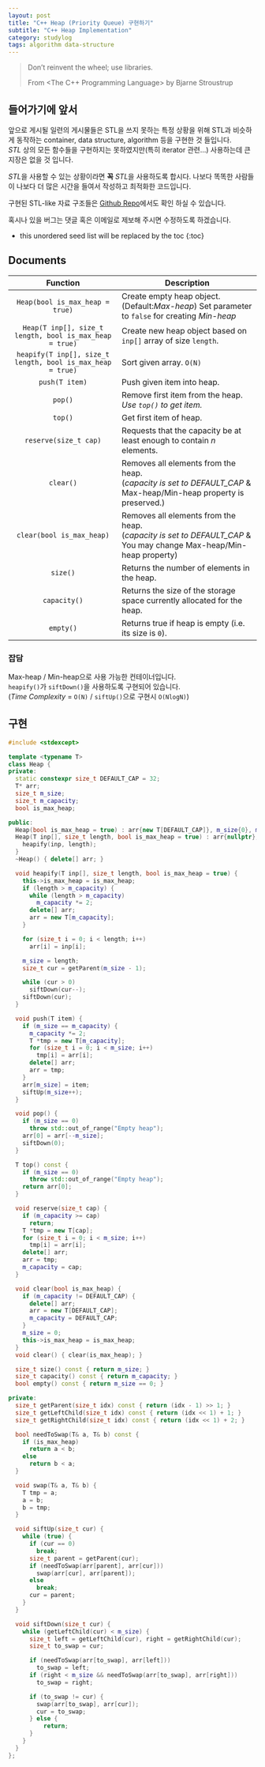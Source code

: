 ```yaml
---
layout: post
title: "C++ Heap (Priority Queue) 구현하기"
subtitle: "C++ Heap Implementation"
category: studylog
tags: algorithm data-structure
---
```


> Don’t reinvent the wheel; use libraries.
>
> From <The C++ Programming Language> by Bjarne Stroustrup

## 들어가기에 앞서

앞으로 게시될 일련의 게시물들은 STL을 쓰지 못하는 특정 상황을 위해 STL과 비슷하게 동작하는 container, data structure, algorithm 등을 구현한 것 들입니다.<br>
*STL* 상의 모든 함수들을 구현하지는 못하였지만(특히 iterator 관련...) 사용하는데 큰 지장은 없을 것 입니다.

*STL*을 사용할 수 있는 상황이라면 **꼭** *STL*을 사용하도록 합시다. 나보다 똑똑한 사람들이 나보다 더 많은 시간을 들여서 작성하고 최적화한 코드입니다.<br>

구현된 STL-like 자료 구조들은 [Github Repo](https://github.com/LazyRen/Data-Structures)에서도 확인 하실 수 있습니다.

혹시나 있을 버그는 댓글 혹은 이메일로 제보해 주시면 수정하도록 하겠습니다.

<!--more-->

* this unordered seed list will be replaced by the toc
{:toc}

## Documents

|                           Function                           | Description                                                  |
| :----------------------------------------------------------: | ------------------------------------------------------------ |
|               `Heap(bool is_max_heap = true)`                | Create empty heap object.(Default:*Max-heap*) Set parameter to `false` for creating *Min-heap* |
|  `Heap(T inp[], size_t length, bool is_max_heap = true)`  | Create new heap object based on `inp[]` array of size `length`. |
| `heapify(T inp[], size_t length, bool is_max_heap = true)` | Sort given array. `O(N)`                                  |
|                        `push(T item)`                        | Push given item into heap.                                   |
|                           `pop()`                            | Remove first item from the heap. *Use `top()` to get item.*  |
|                           `top()`                            | Get first item of heap.                                      |
|                   `reserve(size_t cap)`                   | Requests that the capacity be at least enough to contain *n* elements. |
|               `clear()`                                      | Removes all elements from the heap.<br>(*capacity is set to DEFAULT_CAP* & Max-heap/Min-heap property is preserved.) |
|               `clear(bool is_max_heap)`               | Removes all elements from the heap.<br>(*capacity is set to DEFAULT_CAP* & You may change Max-heap/Min-heap property) |
|                           `size()`                           | Returns the number of elements in the heap.                  |
|                         `capacity()`                         | Returns the size of the storage space currently allocated for the heap. |
|                          `empty()`                           | Returns true if heap is empty (i.e. its size is `0`). |

### 잡담

Max-heap / Min-heap으로 사용 가능한 컨테이너입니다.<br>
`heapify()`가 `siftDown()`을 사용하도록 구현되어 있습니다.<br>
(*Time Complexity* = `O(N)` / `siftUp()`으로 구현시 `O(NlogN)`)

## 구현

```c++
#include <stdexcept>

template <typename T>
class Heap {
private:
  static constexpr size_t DEFAULT_CAP = 32;
  T* arr;
  size_t m_size;
  size_t m_capacity;
  bool is_max_heap;

public:
  Heap(bool is_max_heap = true) : arr{new T[DEFAULT_CAP]}, m_size{0}, m_capacity{DEFAULT_CAP}, is_max_heap{is_max_heap} {}
  Heap(T inp[], size_t length, bool is_max_heap = true) : arr{nullptr}, m_size{length}, m_capacity{DEFAULT_CAP}, is_max_heap{is_max_heap} {
    heapify(inp, length);
  }
  ~Heap() { delete[] arr; }

  void heapify(T inp[], size_t length, bool is_max_heap = true) {
    this->is_max_heap = is_max_heap;
    if (length > m_capacity) {
      while (length > m_capacity)
        m_capacity *= 2;
      delete[] arr;
      arr = new T[m_capacity];
    }

    for (size_t i = 0; i < length; i++)
      arr[i] = inp[i];

    m_size = length;
    size_t cur = getParent(m_size - 1);

    while (cur > 0)
      siftDown(cur--);
    siftDown(cur);
  }

  void push(T item) {
    if (m_size == m_capacity) {
      m_capacity *= 2;
      T *tmp = new T[m_capacity];
      for (size_t i = 0; i < m_size; i++)
        tmp[i] = arr[i];
      delete[] arr;
      arr = tmp;
    }
    arr[m_size] = item;
    siftUp(m_size++);
  }

  void pop() {
    if (m_size == 0)
      throw std::out_of_range("Empty heap");
    arr[0] = arr[--m_size];
    siftDown(0);
  }

  T top() const {
    if (m_size == 0)
      throw std::out_of_range("Empty heap");
    return arr[0];
  }

  void reserve(size_t cap) {
    if (m_capacity >= cap)
      return;
    T *tmp = new T[cap];
    for (size_t i = 0; i < m_size; i++)
      tmp[i] = arr[i];
    delete[] arr;
    arr = tmp;
    m_capacity = cap;
  }

  void clear(bool is_max_heap) {
    if (m_capacity != DEFAULT_CAP) {
      delete[] arr;
      arr = new T[DEFAULT_CAP];
      m_capacity = DEFAULT_CAP;
    }
    m_size = 0;
    this->is_max_heap = is_max_heap;
  }
  void clear() { clear(is_max_heap); }

  size_t size() const { return m_size; }
  size_t capacity() const { return m_capacity; }
  bool empty() const { return m_size == 0; }

private:
  size_t getParent(size_t idx) const { return (idx - 1) >> 1; }
  size_t getLeftChild(size_t idx) const { return (idx << 1) + 1; }
  size_t getRightChild(size_t idx) const { return (idx << 1) + 2; }

  bool needToSwap(T& a, T& b) const {
    if (is_max_heap)
      return a < b;
    else
      return b < a;
  }

  void swap(T& a, T& b) {
    T tmp = a;
    a = b;
    b = tmp;
  }

  void siftUp(size_t cur) {
    while (true) {
      if (cur == 0)
        break;
      size_t parent = getParent(cur);
      if (needToSwap(arr[parent], arr[cur]))
        swap(arr[cur], arr[parent]);
      else
        break;
      cur = parent;
    }
  }

  void siftDown(size_t cur) {
    while (getLeftChild(cur) < m_size) {
      size_t left = getLeftChild(cur), right = getRightChild(cur);
      size_t to_swap = cur;

      if (needToSwap(arr[to_swap], arr[left]))
        to_swap = left;
      if (right < m_size && needToSwap(arr[to_swap], arr[right]))
        to_swap = right;

      if (to_swap != cur) {
        swap(arr[to_swap], arr[cur]);
        cur = to_swap;
      } else {
          return;
      }
    }
  }
};
```

